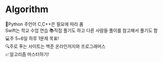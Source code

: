 # Algorithm
🔑Python 주언어 C,C++은 필요에 따라 품 \
  Swift는 학교 수업 연습
📚직접 풀기도 하고 다른 사람들 풀이를 참고해서 풀기도 함\
💻주 5~6일 하루 1문제 목표!\
🔍주로 푸는 사이트는 백준 온라인저지와 프로그래머스 \
📈알고리즘 마스터하기!
